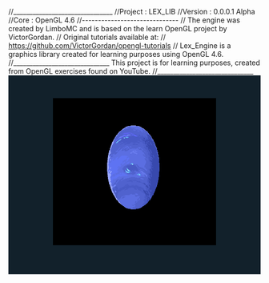 //_______________________________
//Project : LEX_LIB
//Version : 0.0.0.1 Alpha
//Core : OpenGL 4.6
//------------------------------
// The engine was created by LimboMC and is based on the learn OpenGL project by VictorGordan.
// Original tutorials available at:
// https://github.com/VictorGordan/opengl-tutorials
// Lex_Engine is a graphics library created for learning purposes using OpenGL 4.6.
//______________________________
This project is for learning purposes, created from OpenGL exercises found on YouTube.
//______________________________
![LexEngine Preview](LexEngine/ASSET/Planet_Test_LexLibMini.png)
